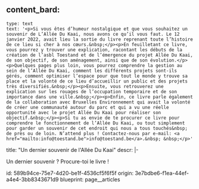 content_bard:
  -
    type: text
    text: '<p>Si vous êtes d’humeur nostalgique et que vous souhaitez un souvenir de L’Allée Du Kaai, nous avons ce qu’il vous faut. Le 12 janvier 2022, avait lieu la sortie du livre reprenant toute l’histoire de ce lieu si cher à nos cœurs.&nbsp;</p><p>En feuilletant ce livre, vous pourrez y trouver une explication, racontant les débuts de la création de l’asbl Toestand et de l’émergence du projet Allée Du Kaai, de son objectif, de son aménagement, ainsi que de son évolution.</p><p>Quelques pages plus loin, vous pourrez comprendre la gestion au sein de l’Allée Du Kaai, comment les différents projets sont-ils gérés, comment optimiser l’espace pour que tout le monde y trouve sa place et la volonté de ce lieu d’accueillir un public et des projets très diversifiés.&nbsp;</p><p>Ensuite, vous retrouverez une explication sur les rouages de l’occupation temporaire et de son importance dans une ville.&nbsp;</p><p>Enfin, ce livre parle également de la collaboration avec Bruxelles Environnement qui avait la volonté de créer une communauté autour du parc et qui a vu une réelle opportunité avec le projet Allée Du Kaai pour réaliser son objectif.&nbsp;</p><p>Si tu as envie de te procurer ce livre pour comprendre le fonctionnement de l’Allée Du Kaai, ou tout simplement pour garder un souvenir de cet endroit qui nous a tous touchés&nbsp; de près ou de loin. N’attend plus ! Contactez-nous par e-mail: <a href="mailto:info@toestand.be">info@toestand.be</a>.&nbsp; &nbsp;</p>'
title: "Un dernier souvenir de l'Allée Du Kaai"
descr: |-
  <p>Un dernier souvenir ? Procure-toi le livre !
  </p>
id: 589b94ce-75e7-4d20-be1f-4536cf5f6f5f
origin: 3e7bdbe6-f1ea-44ef-a4e4-3bb8343671d9
blueprint: page__articles
